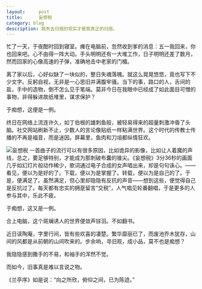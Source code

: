 ```yaml
---
layout:     post
title:      妄想税
category: blog
description: ‍‍‍‍‍‍‍‍‍‍‍‍我失去归宿的现实才是我真正的归宿。
---
```

忙了一天，于夜酣时回到寝室。瘫在电脑前，忽然收到爹的消息：五一我回来，你也回来吧。心不由得一阵大动。手头明明还有一大堆工作，日子明明还差了数月，然而回家的心像高速的子弹，准确地击中老家的门楣。

 

离了家以后，心好似缺了一块似的，整日失魂落魄。就这么晃晃悠悠，竟也写下不少文字。反躬自视，无非是一心思旧并满腹牢骚。当下的事，路口的人，舌间的盐，手中的造物，倒不怎么见于笔端。莫非今日在我眼中已经成了如此面目可憎的事物，非得躲进故纸堆里，谋求保护？

 

于痴想，这便是一例。

 

终日在网络上流连许久，如丁伯根的雄刺鱼般，被轻易得来的超量刺激冲昏了头脑。社交网站刷新不止，少数人的言论像贴纸一样粘满世界。这个时代的传教士传播的不再是福音，而是迷因。屏幕里，鱼肉和刀俎都纵情狂欢。

 
![妄想税](http://koebu.com/images/topic/5/51/518d/518dd053e1d9e9d4796be42109b6307c9fc0be7f.jpg)
一首曲子的流行可以有很多原因，比如诡异的影像，比如让人着魔的声线，总之，要足够特别，才能成为那刺破布囊的锥尖。《妄想税》3分36秒的画面几乎如幻灯片般动作稀少，歌词通过电子合成的女声唱出来，却是句句诛心。——看见，便以为是好的了。下载，便以为是掌握了。转载，便以为是自己的了。于是，便满足了。虽然满足，但心里却隐隐有反抗的声音——想到这些，便觉得自己是反抗过了。每天都有忠实的拥趸留言“交税”，人气唱见轮番翻唱，于是更多的人参与其中，乐此不疲。

 

于痴想，这又是一例。

 

合上电脑，这个斑斓诱人的世界便敛声铩羽。不如翻书。

 

近日读陶庵，字里行间，皆有些欢喜的凄楚。繁华靡丽已了，而废池乔木犹存，山间的风都是从前朝的山间吹来的。步余响，寻旧观，成小品，莫不也是痴想？

 

我隐隐感到撒手的不易，和袖手的浑然不觉。

 

而如今，旧事真是难以言说之物。

 

《兰亭序》如是说：“向之所欣，俯仰之间，已为陈迹。”

